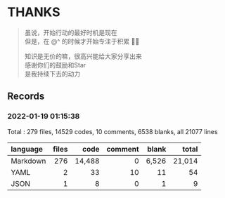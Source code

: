 # THANKS

> 虽说，开始行动的最好时机是现在  
> 但是，在 @^ 的时候才开始专注于积累 😮‍💨  
>
> 知识是无价的嘛，很高兴能给大家分享出来  
> 感谢你们的鼓励和Star  
> 是我持续下去的动力



## Records

### 2022-01-19 01:15:38

Total : 279 files,  14529 codes, 10 comments, 6538 blanks, all 21077 lines

| language | files | code | comment | blank | total |
| :--- | ---: | ---: | ---: | ---: | ---: |
| Markdown | 276 | 14,488 | 0 | 6,526 | 21,014 |
| YAML | 2 | 33 | 10 | 11 | 54 |
| JSON | 1 | 8 | 0 | 1 | 9 |

